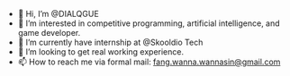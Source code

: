 - 👋 Hi, I’m @DIALQGUE
- 👀 I’m interested in competitive programming, artificial intelligence, and game developer.
- 🌱 I’m currently have internship at @Skooldio Tech
- 💞️ I’m looking to get real working experience.
- 📫 How to reach me via formal mail: fang.wanna.wannasin@gmail.com

<!---
DIALQGUE/DIALQGUE is a ✨ special ✨ repository because its `README.md` (this file) appears on your GitHub profile.
You can click the Preview link to take a look at your changes.
--->
